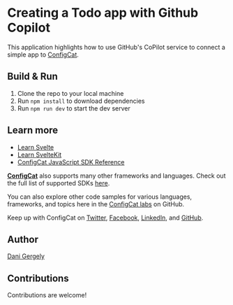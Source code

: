 # Creating a Todo app with Github Copilot
This application highlights how to use GitHub's CoPilot service to connect a simple app to [ConfigCat](https://configcat.com).

## Build & Run

1. Clone the repo to your local machine
2. Run `npm install` to download dependencies
3. Run `npm run dev` to start the dev server

## Learn more
- [Learn Svelte](https://svelte.dev/docs/introduction)
- [Learn SvelteKit](https://kit.svelte.dev/docs/introduction)
- [ConfigCat JavaScript SDK Reference](https://configcat.com/docs/sdk-reference/js/)

[**ConfigCat**](https://configcat.com) also supports many other frameworks and languages. Check out the full list of supported SDKs [here](https://configcat.com/docs/sdk-reference/overview/).

You can also explore other code samples for various languages, frameworks, and topics here in the [ConfigCat labs](https://github.com/configcat-labs) on GitHub.

Keep up with ConfigCat on [Twitter](https://twitter.com/configcat), [Facebook](https://www.facebook.com/configcat), [LinkedIn](https://www.linkedin.com/company/configcat/), and [GitHub](https://github.com/configcat).

## Author
[Dani Gergely](https://github.com/vargaking)

## Contributions
Contributions are welcome!
